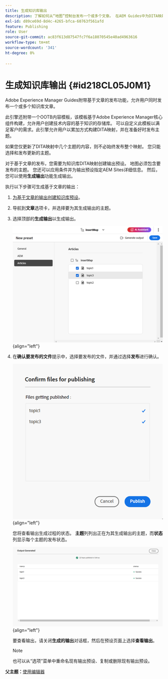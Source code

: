```yaml
---
title: 生成知识库输出
description: 了解如何从“地图”控制台发布一个或多个文章。 在AEM Guides中为DITA映射中的一个或多个主题生成输出。
exl-id: d89ce69d-8d4c-4265-bfca-60763f561afd
feature: Publishing
role: User
source-git-commit: ac83f613d87547fc7f6a18070545e40ad4963616
workflow-type: tm+mt
source-wordcount: '341'
ht-degree: 0%

---
```


# 生成知识库输出 {#id218CL05J0M1}

Adobe Experience Manager Guides附带基于文章的发布功能，允许用户同时发布一个或多个知识库文章。

此引擎还附带一个OOTB内容模板，该模板基于Adobe Experience Manager核心组件构建，允许用户创建技术内容的基于知识的存储库。 可以自定义此模板以满足客户的需求。此引擎允许用户以累加方式构建DITA映射，并在准备好时发布主题。

如果您仅更新了DITA映射中几个主题的内容，则不必始终发布整个映射。 您只能选择和发布更新的主题。

对于基于文章的发布，您需要为知识库DITA映射创建输出预设。 地图必须包含要发布的主题。 您还可以应用条件并为输出预设指定AEM Sites详细信息。 然后，您可以使用&#x200B;**生成输出**&#x200B;功能生成输出。

执行以下步骤可生成基于文章的输出：

1. [为基于文章的输出创建知识库预设](./generate-output-knowledge-base.md)。
1. 导航到&#x200B;**文章**&#x200B;选项卡，并选择要为其生成输出的主题。
1. 选择顶部的&#x200B;**生成输出**&#x200B;以生成输出。

   ![](images/add-preset-articles-tab_cs.png){align="left"}

1. 在&#x200B;**确认要发布的文件**&#x200B;提示中，选择要发布的文件，并通过选择&#x200B;**发布**&#x200B;进行确认。

   ![新](images/knowledge-base-confirm-files-for-publishing.png){align="left"}

   您将查看输出生成过程的状态。 **主题**&#x200B;列列出正在为其生成输出的主题，而&#x200B;**状态**&#x200B;列显示每个主题的发布状态。


   ![](images/add-preset-output-generated_cs.png){align="left"}

   要查看输出，请关闭&#x200B;**生成的输出**&#x200B;对话框，然后在预设页面上选择&#x200B;**查看输出**。


   >[!NOTE]
   >
   > 也可以从“选项”菜单中重命名现有输出预设、复制或删除现有输出预设。


**父主题：**&#x200B;[&#x200B;使用编辑器](web-editor.md)
